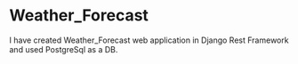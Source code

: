 # Weather_Forecast
 I have created Weather_Forecast web application in Django Rest Framework and used PostgreSql as a DB.
